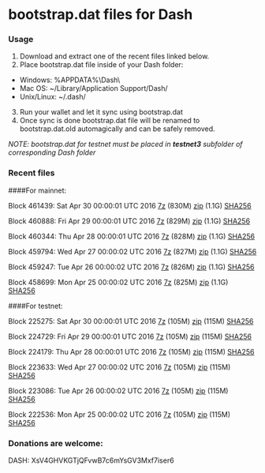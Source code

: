 # bootstrap.dat files for Dash

### Usage

1. Download and extract one of the recent files linked below.
2. Place bootstrap.dat file inside of your Dash folder:
 - Windows: %APPDATA%\Dash\
 - Mac OS: ~/Library/Application Support/Dash/
 - Unix/Linux: ~/.dash/
3. Run your wallet and let it sync using bootstrap.dat
4. Once sync is done bootstrap.dat file will be renamed to bootstrap.dat.old automagically and can be safely removed.

_NOTE: bootstrap.dat for testnet must be placed in **testnet3** subfolder of corresponding Dash folder_

### Recent files

####For mainnet:

Block 461439: Sat Apr 30 00:00:01 UTC 2016 [7z](https://transfer.sh/dSCte/bootstrap.dat.20160430.7z) (830M) [zip](https://transfer.sh/Y0si8/bootstrap.dat.20160430.zip) (1.1G) [SHA256](https://transfer.sh/GP6RC/sha256.txt)

Block 460888: Fri Apr 29 00:00:01 UTC 2016 [7z](https://transfer.sh/hoDc8/bootstrap.dat.20160429.7z) (829M) [zip](https://transfer.sh/22TXd/bootstrap.dat.20160429.zip) (1.1G) [SHA256](https://transfer.sh/CbhRN/sha256.txt)

Block 460344: Thu Apr 28 00:00:01 UTC 2016 [7z](https://transfer.sh/sMq9r/bootstrap.dat.20160428.7z) (828M) [zip](https://transfer.sh/Kfr1f/bootstrap.dat.20160428.zip) (1.1G) [SHA256](https://transfer.sh/cViI3/sha256.txt)

Block 459794: Wed Apr 27 00:00:02 UTC 2016 [7z](https://transfer.sh/aK4VL/bootstrap.dat.20160427.7z) (827M) [zip]() (1.1G) [SHA256](https://transfer.sh/SsZB1/sha256.txt)

Block 459247: Tue Apr 26 00:00:02 UTC 2016 [7z]() (826M) [zip](https://transfer.sh/zHxEZ/bootstrap.dat.20160426.zip) (1.1G) [SHA256](https://transfer.sh/wuWDR/sha256.txt)

Block 458699: Mon Apr 25 00:00:02 UTC 2016 [7z](https://transfer.sh/SyMAa/bootstrap.dat.20160425.7z) (825M) [zip](https://transfer.sh/OmJwC/bootstrap.dat.20160425.zip) (1.1G) [SHA256](https://transfer.sh/158wk8/sha256.txt)

####For testnet:

Block 225275: Sat Apr 30 00:00:01 UTC 2016 [7z](https://transfer.sh/WBAsl/bootstrap.dat.20160430.7z) (105M) [zip](https://transfer.sh/AJz2g/bootstrap.dat.20160430.zip) (115M) [SHA256](https://transfer.sh/uGIza/sha256.txt)

Block 224729: Fri Apr 29 00:00:01 UTC 2016 [7z](https://transfer.sh/c4qr5/bootstrap.dat.20160429.7z) (105M) [zip](https://transfer.sh/gBdF3/bootstrap.dat.20160429.zip) (115M) [SHA256](https://transfer.sh/KBiT8/sha256.txt)

Block 224179: Thu Apr 28 00:00:01 UTC 2016 [7z](https://transfer.sh/jADbv/bootstrap.dat.20160428.7z) (105M) [zip](https://transfer.sh/kZErE/bootstrap.dat.20160428.zip) (115M) [SHA256](https://transfer.sh/sCKXY/sha256.txt)

Block 223633: Wed Apr 27 00:00:02 UTC 2016 [7z](https://transfer.sh/QlzQu/bootstrap.dat.20160427.7z) (105M) [zip](https://transfer.sh/yvhVF/bootstrap.dat.20160427.zip) (115M) [SHA256](https://transfer.sh/WRf0x/sha256.txt)

Block 223086: Tue Apr 26 00:00:02 UTC 2016 [7z](https://transfer.sh/QC4Qh/bootstrap.dat.20160426.7z) (105M) [zip](https://transfer.sh/VIp7l/bootstrap.dat.20160426.zip) (115M) [SHA256](https://transfer.sh/I7ewO/sha256.txt)

Block 222536: Mon Apr 25 00:00:02 UTC 2016 [7z](https://transfer.sh/ulcNG/bootstrap.dat.20160425.7z) (105M) [zip](https://transfer.sh/Smm8T/bootstrap.dat.20160425.zip) (115M) [SHA256](https://transfer.sh/fpqWK/sha256.txt)

### Donations are welcome:

DASH: XsV4GHVKGTjQFvwB7c6mYsGV3Mxf7iser6
